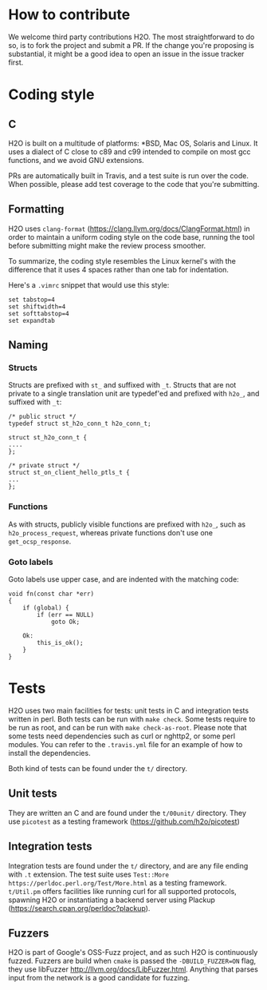 # How to contribute

We welcome third party contributions H2O. The most straightforward to
do so, is to fork the project and submit a PR. If the change you're
proposing is substantial, it might be a good idea to open an issue in
the issue tracker first.

# Coding style

## C

H2O is built on a multitude of platforms: \*BSD, Mac OS, Solaris and
Linux. It uses a dialect of C close to c89 and c99 intended to compile
on most gcc functions, and we avoid GNU extensions.

PRs are automatically built in Travis, and a test suite is run over
the code. When possible, please add test coverage to the code that
you're submitting.

## Formatting

H2O uses `clang-format` (https://clang.llvm.org/docs/ClangFormat.html)
in order to maintain a uniform coding style on the code base, running
the tool before submitting might make the review process smoother.

To summarize, the coding style resembles the Linux kernel's with the
difference that it uses 4 spaces rather than one tab for indentation.

Here's a `.vimrc` snippet that would use this style:

```
set tabstop=4
set shiftwidth=4
set softtabstop=4
set expandtab
```

## Naming


### Structs

Structs are prefixed with `st_` and suffixed with `_t`. Structs that are
not private to a single translation unit are typedef'ed and prefixed with
`h2o_`, and suffixed with `_t`:

```
/* public struct */
typedef struct st_h2o_conn_t h2o_conn_t;

struct st_h2o_conn_t {
....
};

/* private struct */
struct st_on_client_hello_ptls_t {
...
};
```

### Functions

As with structs, publicly visible functions are prefixed with `h2o_`,
such as `h2o_process_request`, whereas private functions don't use one
`get_ocsp_response`.

### Goto labels

Goto labels use upper case, and are indented with the matching code:

```
void fn(const char *err)
{
    if (global) {
        if (err == NULL)
            goto Ok;

    Ok:
        this_is_ok();
    }
}
```

# Tests

H2O uses two main facilities for tests: unit tests in C and
integration tests written in perl. Both tests can be run with `make
check`. Some tests require to be run as root, and can be run with `make
check-as-root`. Please note that some tests need dependencies such as
curl or nghttp2, or some perl modules. You can refer to the `.travis.yml`
file for an example of how to install the dependencies.

Both kind of tests can be found under the `t/` directory.

## Unit tests

They are written an C and are found under the `t/00unit/` directory. They
use `picotest` as a testing framework (https://github.com/h2o/picotest)

## Integration tests

Integration tests are found under the `t/` directory, and are any file
ending with `.t` extension. The test suite uses `Test::More`
`https://perldoc.perl.org/Test/More.html` as a testing
framework. `t/Util.pm` offers facilities like running curl for all
supported protocols, spawning H2O or instantiating a backend server
using Plackup (https://search.cpan.org/perldoc?plackup).

## Fuzzers

H2O is part of Google's OSS-Fuzz project, and as such H2O is continuously
fuzzed. Fuzzers are build when `cmake` is passed the `-DBUILD_FUZZER=ON`
flag, they use libFuzzer http://llvm.org/docs/LibFuzzer.html. Anything
that parses input from the network is a good candidate for fuzzing.

